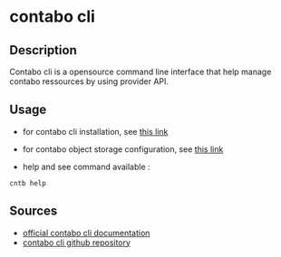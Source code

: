 # contabo cli

## Description

Contabo cli is a opensource command line interface that help manage contabo ressources by using provider API.

## Usage

- for contabo cli installation, see [this link](https://github.com/contabo/cntb#installation)
- for contabo object storage configuration, see [this link](https://docs.contabo.com/docs/products/Object-Storage/Tools/cntb#configuration)

- help and see command available :
```
cntb help
```

## Sources

- [official contabo cli documentation](https://docs.contabo.com/docs/products/Object-Storage/Tools/cntb)
- [contabo cli github repository](https://github.com/contabo/cntb)